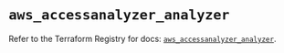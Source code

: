 # `aws_accessanalyzer_analyzer`

Refer to the Terraform Registry for docs: [`aws_accessanalyzer_analyzer`](https://registry.terraform.io/providers/hashicorp/aws/6.3.0/docs/resources/accessanalyzer_analyzer).
